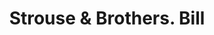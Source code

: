 ---
doi: 10.7916/D8HM6MMP
date_other: '1890'
date_other_textual: 1890-1899
form: printed ephemera
genre:
- Invoices
name:
- Strouse & Brothers
object_in_context_url: https://biggert.cul.columbia.edu/items/view/ave_biggert_01867
subject_hierarchical_geographic:
- Baltimore, Maryland, United States
subject_name:
- Strouse & Brothers
title: Strouse & Brothers. Bill
sort_title: Strouse & Brothers. Bill
call_number: ave_biggert_01867
coordinates:
- 39.28333333333333,-76.61666666666666
pid: ave_biggert_01867
identifiers: ave_biggert_01867
canvas_id: ldpd:397125
permalink: "/items/ave_biggert_01867/"
layout: iiif-image-page
---
